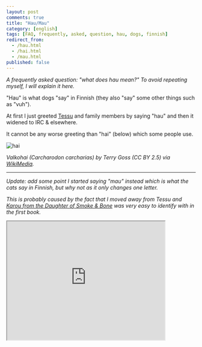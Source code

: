 ```yaml
---
layout: post
comments: true
title: "Hau/Mau"
category: [english]
tags: [FAQ, frequently, asked, question, hau, dogs, finnish]
redirect_from:
  - /hau.html
  - /hai.html
  - /mau.html
published: false
---
```


*A frequently asked question: "what does hau mean?" To avoid repeating
 myself, I will explain it here.*

"Hau" is what dogs "say" in Finnish (they also "say" some other things such
as "vuh").

At first I just greeted [Tessu] and family members by saying "hau" and then
it widened to IRC & elsewhere.

[Tessu]:https://mikaela.info/r/tessu

It cannot be any worse greeting than "hai" (below) which some people use.

![hai](https://upload.wikimedia.org/wikipedia/commons/5/56/White_shark.jpg)

<div class="centered"><em>Valkohai (Carcharodon carcharias) by Terry
Goss (CC BY 2.5) via <a href="https://commons.wikimedia.org/wiki/File:White_shark.jpg">WikiMedia</a>.</em></div>

[WikiMedia]:https://commons.wikimedia.org/wiki/File:White_shark.jpg

* * * * *

*Update: add some point I started saying "mau" instead which is what
 the cats say in Finnish, but why not as it only changes one letter.*

*This is probably caused by the fact that I moved away from Tessu and
 [Karou from the Daughter of Smoke & Bone](/r/karou) was very easy to
 identify with in the first book.*

<iframe width="420" height="315" src="https://www.youtube.com/embed/1UNXMaNfiYA" allowfullscreen></iframe>
